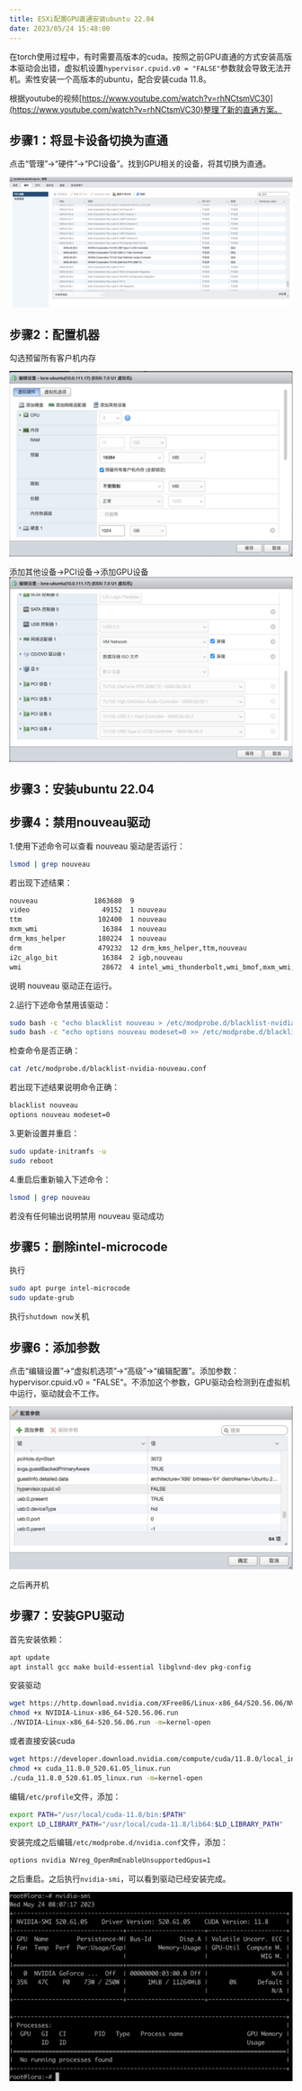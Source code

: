 ```yaml
---
title: ESXi配置GPU直通安装ubuntu 22.04
date: 2023/05/24 15:48:00
---
```


在torch使用过程中，有时需要高版本的cuda。按照之前GPU直通的方式安装高版本驱动会出错，虚拟机设置`hypervisor.cpuid.v0 = "FALSE"`参数就会导致无法开机。索性安装一个高版本的ubuntu，配合安装cuda 11.8。

<!-- more -->

根据youtube的视频[https://www.youtube.com/watch?v=rhNCtsmVC30](https://www.youtube.com/watch?v=rhNCtsmVC30)整理了新的直通方案。

## 步骤1：将显卡设备切换为直通

点击“管理”→“硬件”→“PCI设备”。找到GPU相关的设备，将其切换为直通。

![esxi直通2204_1](media/esxi%E7%9B%B4%E9%80%9A1.png)

## 步骤2：配置机器

勾选预留所有客户机内存

![esxi直通2204_2](media/esxi%E7%9B%B4%E9%80%9A2204_2.png)

添加其他设备→PCI设备→添加GPU设备
![esxi直通2204_3](media/esxi%E7%9B%B4%E9%80%9A2204_3.png)

## 步骤3：安装ubuntu 22.04



## 步骤4：禁用nouveau驱动

1.使用下述命令可以查看 nouveau 驱动是否运行：

```Bash
lsmod | grep nouveau  
```

若出现下述结果：

```Bash
nouveau              1863680  9  
video                  49152  1 nouveau  
ttm                   102400  1 nouveau  
mxm_wmi                16384  1 nouveau  
drm_kms_helper        180224  1 nouveau  
drm                   479232  12 drm_kms_helper,ttm,nouveau  
i2c_algo_bit           16384  2 igb,nouveau  
wmi                    28672  4 intel_wmi_thunderbolt,wmi_bmof,mxm_wmi,nouveau  
```

说明 nouveau 驱动正在运行。

2.运行下述命令禁用该驱动：

```Bash
sudo bash -c "echo blacklist nouveau > /etc/modprobe.d/blacklist-nvidia-nouveau.conf"  
sudo bash -c "echo options nouveau modeset=0 >> /etc/modprobe.d/blacklist-nvidia-nouveau.conf"  
```

检查命令是否正确：

```Bash
cat /etc/modprobe.d/blacklist-nvidia-nouveau.conf  
```

若出现下述结果说明命令正确：

```Bash
blacklist nouveau  
options nouveau modeset=0  
```

3.更新设置并重启：

```Bash
sudo update-initramfs -u  
sudo reboot  
```

4.重启后重新输入下述命令：

```Bash
lsmod | grep nouveau  
```

若没有任何输出说明禁用 nouveau 驱动成功



## 步骤5：删除intel-microcode

执行

```Bash
sudo apt purge intel-microcode
sudo update-grub

```



执行`shutdown now`关机

## 步骤6：添加参数 

点击“编辑设置”→“虚拟机选项”→“高级”→“编辑配置”。添加参数：hypervisor.cpuid.v0 = "FALSE"。不添加这个参数，GPU驱动会检测到在虚拟机中运行，驱动就会不工作。 

![esxi直通2204_4](media/esxi%E7%9B%B4%E9%80%9A2204_4.png)

之后再开机

## 步骤7：安装GPU驱动

首先安装依赖：

```Bash
apt update
apt install gcc make build-essential libglvnd-dev pkg-config

```

安装驱动

```Bash
wget https://http.download.nvidia.com/XFree86/Linux-x86_64/520.56.06/NVIDIA-Linux-x86_64-520.56.06.run
chmod +x NVIDIA-Linux-x86_64-520.56.06.run
./NVIDIA-Linux-x86_64-520.56.06.run -m=kernel-open

```



或者直接安装cuda

```Bash
wget https://developer.download.nvidia.com/compute/cuda/11.8.0/local_installers/cuda_11.8.0_520.61.05_linux.run
chmod +x cuda_11.8.0_520.61.05_linux.run
./cuda_11.8.0_520.61.05_linux.run -m=kernel-open

```

编辑`/etc/profile`文件，添加：

```Bash
export PATH="/usr/local/cuda-11.8/bin:$PATH"
export LD_LIBRARY_PATH="/usr/local/cuda-11.8/lib64:$LD_LIBRARY_PATH"
```





安装完成之后编辑`/etc/modprobe.d/nvidia.conf`文件，添加：

```Bash
options nvidia NVreg_OpenRmEnableUnsupportedGpus=1
```

之后重启。之后执行`nvidia-smi`，可以看到驱动已经安装完成。

![esxi直通2204_5](media/esxi%E7%9B%B4%E9%80%9A2204_5.png)
